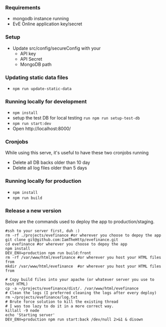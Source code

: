 ### Requirements
- mongodb instance running
- EvE Online application key/secret

### Setup
- Update src/config/secureConfig with your
  - API key
  - API Secret
  - MongoDB path


### Updating static data files 
- `npm run update-static-data`

### Running locally for development
- `npm install`
- setup the test DB for local testing `run npm run setup-test-db`
- `npm run start:dev`
- Open http://localhost:8000/


###  Cronjobs
While using this serve, it's useful to have these two cronjobs running
- Delete all DB backs older than 10 day
- Delete all log files older than 5 days


### Running locally for production
- `npm install`
- `npm run build`

### Release a new version
Below are the commands used to deploy the app to production/staging.
```
#ssh to your server first, duh :)  
rm -rf ./projects/evefinance #or wherever you choose to depoy the app
git clone git@github.com:IamTheHttp/evefinance.git
cd evefinance #or wherever you choose to depoy the app
npm install
DEV_ENV=production npm run build:front
rm -rf /var/www/html/evefinance #or wherever you host your HTML files from
mkdir /var/www/html/evefinance  #or wherever you host your HTML files from

# Copy build files into your apache (or whatever server you use to host HTML)
cp -a ~/projects/evefinance/dist/. /var/www/html/evefinance
# Clean the logs (I preferred cleaning the logs after every deploy) 
rm ~/projects/evefinance/log.txt
# Brute force solution to kill the existing thread
# I was too lazy to do it in a more correct way.
killall -9 node
echo 'Starting server'
DEV_ENV=production npm run start:back /dev/null 2>&1 & disown	
```